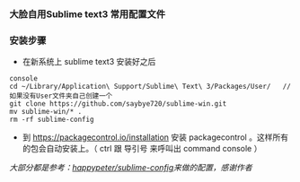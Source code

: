 ### 大脸自用Sublime text3 常用配置文件

### 安装步骤

- 在新系统上 sublime text3 安装好之后

```
console
cd ~/Library/Application\ Support/Sublime\ Text\ 3/Packages/User/   //如果没有User文件夹自己创建一个
git clone https://github.com/saybye720/sublime-win.git
mv sublime-win/* .
rm -rf sublime-config
```

- 到 https://packagecontrol.io/installation 安装 packagecontrol 。这样所有的包会自动安装上。（ ctrl 跟 导引号 来呼叫出 command console ）

*大部分都是参考：[happypeter/sublime-config][1]来做的配置，感谢作者*

[1]: https://github.com/happypeter/sublime-config "happypeter/sublime-config"
